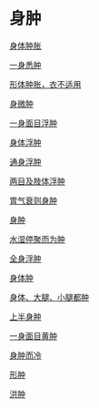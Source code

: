 # 身肿[身体肿胀](https://www.gmzyjc.com/search/result?wd=身体肿胀)[一身悉肿](https://www.gmzyjc.com/search/result?wd=一身悉肿)[形体肿胀，衣不适用](https://www.gmzyjc.com/search/result?wd=形体肿胀，衣不适用)[身微肿](https://www.gmzyjc.com/search/result?wd=身微肿)[一身面目浮肿](https://www.gmzyjc.com/search/result?wd=一身面目浮肿)[身体浮肿](https://www.gmzyjc.com/search/result?wd=身体浮肿)[通身浮肿](https://www.gmzyjc.com/search/result?wd=通身浮肿)[两目及肢体浮肿](https://www.gmzyjc.com/search/result?wd=两目及肢体浮肿)[胃气衰则身肿](https://www.gmzyjc.com/search/result?wd=胃气衰则身肿)[身肿](https://www.gmzyjc.com/search/result?wd=身肿)[水湿停聚而为肿](https://www.gmzyjc.com/search/result?wd=水湿停聚而为肿)[全身浮肿](https://www.gmzyjc.com/search/result?wd=全身浮肿)[身体肿](https://www.gmzyjc.com/search/result?wd=身体肿)[身体、大腿、小腿都肿](https://www.gmzyjc.com/search/result?wd=身体、大腿、小腿都肿)[上半身肿](https://www.gmzyjc.com/search/result?wd=上半身肿)[一身面目黄肿](https://www.gmzyjc.com/search/result?wd=一身面目黄肿)[身肿而冷](https://www.gmzyjc.com/search/result?wd=身肿而冷)[形肿](https://www.gmzyjc.com/search/result?wd=形肿)[洪肿](https://www.gmzyjc.com/search/result?wd=洪肿)